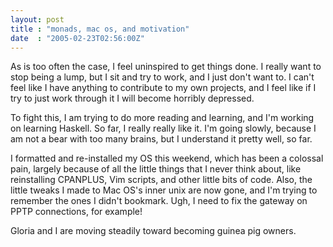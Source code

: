 ```yaml
---
layout: post
title : "monads, mac os, and motivation"
date  : "2005-02-23T02:56:00Z"
---
```

As is too often the case, I feel uninspired to get things done.  I really want to stop being a lump, but I sit and try to work, and I just don't want to.  I can't feel like I have anything to contribute to my own projects, and I feel like if I try to just work through it I will become horribly depressed.

To fight this, I am trying to do more reading and learning, and I'm working on learning Haskell.  So far, I really really like it.  I'm going slowly, because I am not a bear with too many brains, but I understand it pretty well, so far.

I formatted and re-installed my OS this weekend, which has been a colossal pain, largely because of all the little things that I never think about, like reinstalling CPANPLUS, Vim scripts, and other little bits of code.  Also, the little tweaks I made to Mac OS's inner unix are now gone, and I'm trying to remember the ones I didn't bookmark.  Ugh, I need to fix the gateway on PPTP connections, for example!

Gloria and I are moving steadily toward becoming guinea pig owners.

